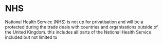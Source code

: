NHS
=======
National Health Service (NHS) is not up for privatisation and will be a protected during the trade deals with countries and organisations outside of the United Kingdom. this includes all parts of the National Health Service included but not limited to
